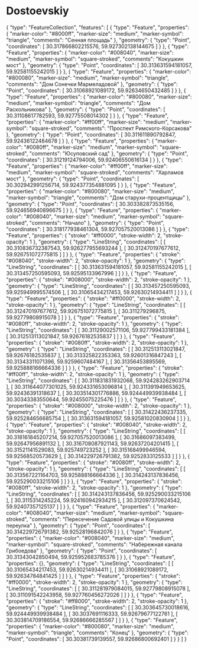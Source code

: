 # Dostoevskiy
{
  "type": "FeatureCollection",
  "features": [
    {
      "type": "Feature",
      "properties": {
        "marker-color": "#8000ff",
        "marker-size": "medium",
        "marker-symbol": "triangle",
        "comments": "Сенная площадь"
      },
      "geometry": {
        "type": "Point",
        "coordinates": [
          30.317866802215576,
          59.927302138144675
        ]
      }
    },
    {
      "type": "Feature",
      "properties": {
        "marker-color": "#008040",
        "marker-size": "medium",
        "marker-symbol": "square-stroked",
        "comments": "Кокушкин мост"
      },
      "geometry": {
        "type": "Point",
        "coordinates": [
          30.313631594181057,
          59.92581155242015
        ]
      }
    },
    {
      "type": "Feature",
      "properties": {
        "marker-color": "#800080",
        "marker-size": "medium",
        "marker-symbol": "triangle",
        "comments": "Дом Сонечки Мармеладовой"
      },
      "geometry": {
        "type": "Point",
        "coordinates": [
          30.31068921089172,
          59.92634650432485
        ]
      }
    },
    {
      "type": "Feature",
      "properties": {
        "marker-color": "#800080",
        "marker-size": "medium",
        "marker-symbol": "triangle",
        "comments": "Дом Раскольникова"
      },
      "geometry": {
        "type": "Point",
        "coordinates": [
          30.31108617782593,
          59.92775508014302
        ]
      }
    },
    {
      "type": "Feature",
      "properties": {
        "marker-color": "#ff00ff",
        "marker-size": "medium",
        "marker-symbol": "square-stroked",
        "comments": "Проспект Римского-Корсакова"
      },
      "geometry": {
        "type": "Point",
        "coordinates": [
          30.311611890792847,
          59.92436122484678
        ]
      }
    },
    {
      "type": "Feature",
      "properties": {
        "marker-color": "#0080ff",
        "marker-size": "medium",
        "marker-symbol": "square-stroked",
        "comments": "Юсуповский сад"
      },
      "geometry": {
        "type": "Point",
        "coordinates": [
          30.31219124794006,
          59.92406550616134
        ]
      }
    },
    {
      "type": "Feature",
      "properties": {
        "marker-color": "#ff00ff",
        "marker-size": "medium",
        "marker-symbol": "square-stroked",
        "comments": "Харламов мост"
      },
      "geometry": {
        "type": "Point",
        "coordinates": [
          30.302942991256714,
          59.924377354881095
        ]
      }
    },
    {
      "type": "Feature",
      "properties": {
        "marker-color": "#800080",
        "marker-size": "medium",
        "marker-symbol": "triangle",
        "comments": "Дом старухи-процентщицы"
      },
      "geometry": {
        "type": "Point",
        "coordinates": [
          30.303382873535156,
          59.924656940896675
        ]
      }
    },
    {
      "type": "Feature",
      "properties": {
        "marker-color": "#008040",
        "marker-size": "medium",
        "marker-symbol": "square-stroked",
        "comments": "Начало"
      },
      "geometry": {
        "type": "Point",
        "coordinates": [
          30.318177938461304,
          59.927057520013086
        ]
      }
    },
    {
      "type": "Feature",
      "properties": {
        "stroke": "#ff0000",
        "stroke-width": 2,
        "stroke-opacity": 1
      },
      "geometry": {
        "type": "LineString",
        "coordinates": [
          [
            30.310836732387543,
            59.926277955693244
          ],
          [
            30.312470197677612,
            59.926751072775815
          ]
        ]
      }
    },
    {
      "type": "Feature",
      "properties": {
        "stroke": "#008040",
        "stroke-width": 2,
        "stroke-opacity": 1
      },
      "geometry": {
        "type": "LineString",
        "coordinates": [
          [
            30.313631594181057,
            59.92581155242015
          ],
          [
            30.313457250595093,
            59.92595133967996
          ]
        ]
      }
    },
    {
      "type": "Feature",
      "properties": {
        "stroke": "#008000",
        "stroke-width": 2,
        "stroke-opacity": 1
      },
      "geometry": {
        "type": "LineString",
        "coordinates": [
          [
            30.313457250595093,
            59.925949995574506
          ],
          [
            30.31065434217453,
            59.92630214934411
          ]
        ]
      }
    },
    {
      "type": "Feature",
      "properties": {
        "stroke": "#ff0000",
        "stroke-width": 2,
        "stroke-opacity": 1
      },
      "geometry": {
        "type": "LineString",
        "coordinates": [
          [
            30.312470197677612,
            59.926751072775815
          ],
          [
            30.311279296875,
            59.92779808915078
          ]
        ]
      }
    },
    {
      "type": "Feature",
      "properties": {
        "stroke": "#0080ff",
        "stroke-width": 2,
        "stroke-opacity": 1
      },
      "geometry": {
        "type": "LineString",
        "coordinates": [
          [
            30.31129002571106,
            59.927799433181384
          ],
          [
            30.312513113021847,
            59.92676182535837
          ]
        ]
      }
    },
    {
      "type": "Feature",
      "properties": {
        "stroke": "#0080ff",
        "stroke-width": 2,
        "stroke-opacity": 1
      },
      "geometry": {
        "type": "LineString",
        "coordinates": [
          [
            30.312513113021847,
            59.92676182535837
          ],
          [
            30.313325822353363,
            59.92601316847243
          ],
          [
            30.31343311071396,
            59.9259607484167
          ],
          [
            30.31356453895569,
            59.925888166664336
          ]
        ]
      }
    },
    {
      "type": "Feature",
      "properties": {
        "stroke": "#ff00ff",
        "stroke-width": 2,
        "stroke-opacity": 1
      },
      "geometry": {
        "type": "LineString",
        "coordinates": [
          [
            30.311831831932068,
            59.924283262903714
          ],
          [
            30.311644077301025,
            59.924331653096814
          ],
          [
            30.311391949653625,
            59.92436391318637
          ],
          [
            30.303514301776886,
            59.924449939938484
          ],
          [
            30.30343383550644,
            59.92455075225476
          ]
        ]
      }
    },
    {
      "type": "Feature",
      "properties": {
        "stroke": "#008000",
        "stroke-width": 2,
        "stroke-opacity": 1
      },
      "geometry": {
        "type": "LineString",
        "coordinates": [
          [
            30.31422436237335,
            59.925284656685754
          ],
          [
            30.313631594181057,
            59.92581020830904
          ]
        ]
      }
    },
    {
      "type": "Feature",
      "properties": {
        "stroke": "#008040",
        "stroke-width": 2,
        "stroke-opacity": 1
      },
      "geometry": {
        "type": "LineString",
        "coordinates": [
          [
            30.318161845207214,
            59.927057520013086
          ],
          [
            30.31686097383499,
            59.92647956891132
          ],
          [
            30.316708087921143,
            59.92637204201415
          ],
          [
            30.31521141529083,
            59.925749723252
          ],
          [
            30.315168499946594,
            59.92568520573629
          ],
          [
            30.314229726791382,
            59.9252833125533
          ]
        ]
      }
    },
    {
      "type": "Feature",
      "properties": {
        "stroke": "#0080ff",
        "stroke-width": 2,
        "stroke-opacity": 1
      },
      "geometry": {
        "type": "LineString",
        "coordinates": [
          [
            30.313567221164703,
            59.925888166664336
          ],
          [
            30.314243137836456,
            59.925290033215106
          ]
        ]
      }
    },
    {
      "type": "Feature",
      "properties": {
        "stroke": "#0080ff",
        "stroke-width": 2,
        "stroke-opacity": 1
      },
      "geometry": {
        "type": "LineString",
        "coordinates": [
          [
            30.314243137836456,
            59.925290033215106
          ],
          [
            30.3115314245224,
            59.924160942934215
          ],
          [
            30.312097370624542,
            59.92407357125137
          ]
        ]
      }
    },
    {
      "type": "Feature",
      "properties": {
        "marker-color": "#008040",
        "marker-size": "medium",
        "marker-symbol": "square-stroked",
        "comments": "Пересечение Садовой улицы и Кокушкина переулка"
      },
      "geometry": {
        "type": "Point",
        "coordinates": [
          30.314229726791382,
          59.92528196842076
        ]
      }
    },
    {
      "type": "Feature",
      "properties": {
        "marker-color": "#008040",
        "marker-size": "medium",
        "marker-symbol": "square-stroked",
        "comments": "Набережная канала Грибоедова"
      },
      "geometry": {
        "type": "Point",
        "coordinates": [
          30.31343042850494,
          59.925952683785376
        ]
      }
    },
    {
      "type": "Feature",
      "properties": {},
      "geometry": {
        "type": "LineString",
        "coordinates": [
          [
            30.31065434217453,
            59.92630214934411
          ],
          [
            30.31068921089172,
            59.92634784841425
          ]
        ]
      }
    },
    {
      "type": "Feature",
      "properties": {
        "stroke": "#ff0000",
        "stroke-width": 2,
        "stroke-opacity": 1
      },
      "geometry": {
        "type": "LineString",
        "coordinates": [
          [
            30.311281979084015,
            59.92779808915078
          ],
          [
            30.311091542243958,
            59.927760456272026
          ]
        ]
      }
    },
    {
      "type": "Feature",
      "properties": {
        "stroke": "#ff8000",
        "stroke-width": 2,
        "stroke-opacity": 1
      },
      "geometry": {
        "type": "LineString",
        "coordinates": [
          [
            30.303645730018616,
            59.924449939938484
          ],
          [
            30.3037691116333,
            59.92679677122761
          ],
          [
            30.303814709186554,
            59.92686666285567
          ]
        ]
      }
    },
    {
      "type": "Feature",
      "properties": {
        "marker-color": "#800080",
        "marker-size": "medium",
        "marker-symbol": "triangle",
        "comments": "Конец"
      },
      "geometry": {
        "type": "Point",
        "coordinates": [
          30.30381739139557,
          59.92686800692401
        ]
      }
    }
  ]
}
